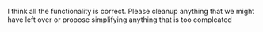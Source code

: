 I think all the functionality is correct. Please cleanup anything that we might have left over or propose simplifying anything that is too complcated
